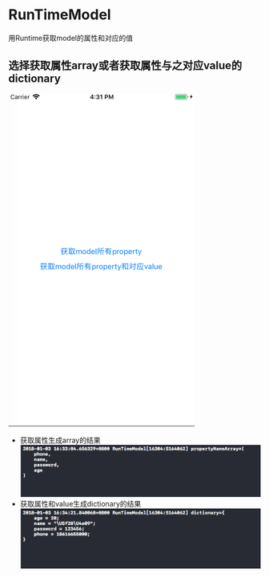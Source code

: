 # RunTimeModel
用Runtime获取model的属性和对应的值
## 选择获取属性array或者获取属性与之对应value的dictionary
![选择获取属性array或者获取属性与之对应value的dictionary](https://github.com/yangguang521/RunTimeModel/blob/master/picture.png)
* 获取属性生成array的结果<br>
![生成propertyNameArray](https://github.com/yangguang521/RunTimeModel/blob/master/propertyArray.png)
* 获取属性和value生成dictionary的结果
![生成propertyAndValueDictionary](https://github.com/yangguang521/RunTimeModel/blob/master/propertyValueDic.png)
